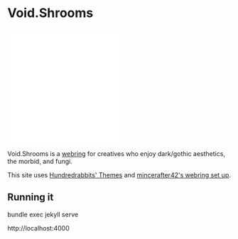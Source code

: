 # Void.Shrooms

![Mushroom](src/img/dither_shroom_white.webp)

Void.Shrooms is a [webring](https://en.wikipedia.org/wiki/Webring) for creatives who enjoy dark/gothic aesthetics, the morbid, and fungi.

This site uses [Hundredrabbits' Themes](https://github.com/hundredrabbits/Themes) and [mincerafter42's webring set up](https://mincerafter42.github.io/tutorial/webring/).


## Running it

bundle exec jekyll serve

http://localhost:4000
